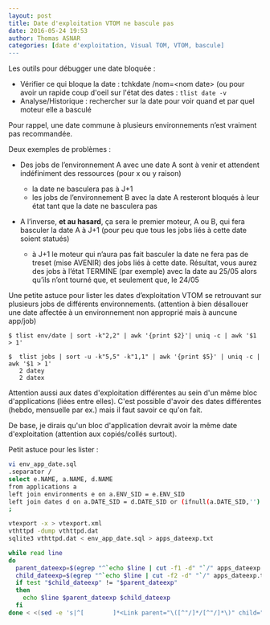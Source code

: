 ```yaml
---
layout: post
title: Date d'exploitation VTOM ne bascule pas
date: 2016-05-24 19:53
author: Thomas ASNAR
categories: [date d'exploitation, Visual TOM, VTOM, bascule]
---
```


Les outils pour débugger une date bloquée :

 * Vérifier ce qui bloque la date : tchkdate /nom=&lt;nom date&gt; (ou pour avoir un rapide coup d'oeil sur l'état des dates : `tlist date -v`
 * Analyse/Historique : rechercher sur la date pour voir quand et par quel moteur elle a basculé

Pour rappel, une date commune à plusieurs environnements n’est vraiment pas recommandée.

Deux exemples de problèmes :

 * Des jobs de l’environnement A avec une date A sont à venir et attendent indéfiniment des ressources (pour x ou y raison) 
   * la date ne basculera pas à J+1
   * les jobs de l’environnement B avec la date A resteront bloqués à leur état tant que la date ne basculera pas
 * A l’inverse, **et au hasard**, ça sera le premier moteur, A ou B, qui fera basculer la date A à J+1 (pour peu que tous les jobs liés à cette date soient statués)

   * à J+1 le moteur qui n’aura pas fait basculer la date ne fera pas de treset (mise AVENIR) des jobs liés à cette date. Résultat, vous aurez des jobs à l’état TERMINE (par exemple) avec la date au 25/05 alors qu’ils n’ont tourné que, et seulement que, le 24/05

Une petite astuce pour lister les dates d’exploitation VTOM se retrouvant sur plusieurs jobs de différents environnements. (attention à bien désallouer une date affectée à un environnement non approprié mais à auncune app/job)

```
$ tlist env/date | sort -k"2,2" | awk '{print $2}'| uniq -c | awk '$1 > 1'

$  tlist jobs | sort -u -k"5,5" -k"1,1" | awk '{print $5}' | uniq -c | awk '$1 > 1'
   2 datey
   2 datex
```

Attention aussi aux dates d'exploitation différentes au sein d'un même bloc d'applications (liées entre elles). C'est possible d'avoir des dates différentes (hebdo, mensuelle par ex.) mais il faut savoir ce qu'on fait.

De base, je dirais qu'un bloc d'application devrait avoir la même date d'exploitation (attention aux copiés/collés surtout).

Petit astuce pour les lister :

```bash
vi env_app_date.sql
.separator /
select e.NAME, a.NAME, d.NAME
from applications a
left join environments e on a.ENV_SID = e.ENV_SID
left join dates d on a.DATE_SID = d.DATE_SID or (ifnull(a.DATE_SID,'') = '' and e.DATE_SID = d.DATE_SID)
;

vtexport -x > vtexport.xml
vthttpd -dump vthttpd.dat
sqlite3 vthttpd.dat < env_app_date.sql > apps_dateexp.txt

while read line
do 
  parent_dateexp=$(egrep "^`echo $line | cut -f1 -d" "`/" apps_dateexp.txt | cut -f3 -d"/");
  child_dateexp=$(egrep "^`echo $line | cut -f2 -d" "`/" apps_dateexp.txt | cut -f3 -d"/") ;
  if test "$child_dateexp" != "$parent_dateexp"
  then
    echo $line $parent_dateexp $child_dateexp
  fi
done < <(sed -e 's|^[        ]*<Link parent="\([^"/]*/[^"/]*\)" child="\([^"]*\)".*$|\1 \2|g' -e 'tx' -e 'd' -e ':x' vtexport.xml)
```
